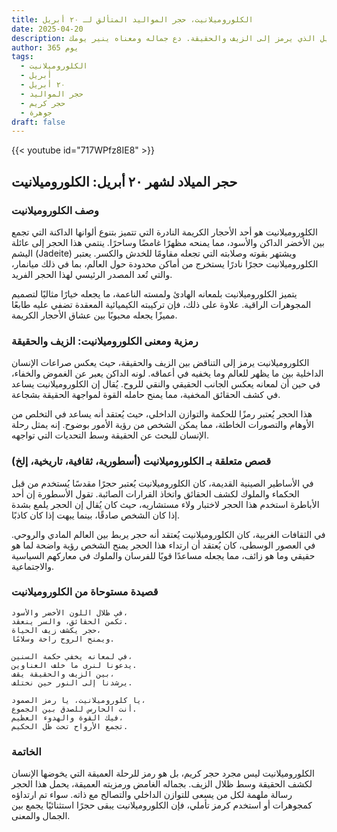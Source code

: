 ```yaml
---
title: الكلوروميلانيت، حجر المواليد المتألق لـ ٢٠ أبريل
date: 2025-04-20
description: اشعر بأهمية الكلوروميلانيت، حجر المواليد لـ ٢٠ أبريل الذي يرمز إلى الزيف والحقيقة. دع جماله ومعناه ينير يومك.
author: 365 يوم
tags:
  - الكلوروميلانيت
  - أبريل
  - ٢٠ أبريل
  - حجر المواليد
  - حجر كريم
  - جوهرة
draft: false
---
```


{{< youtube id="717WPfz8IE8" >}}

## حجر الميلاد لشهر ٢٠ أبريل: الكلوروميلانيت

### وصف الكلوروميلانيت

الكلوروميلانيت هو أحد الأحجار الكريمة النادرة التي تتميز بتنوع ألوانها الداكنة التي تجمع بين الأخضر الداكن والأسود، مما يمنحه مظهرًا غامضًا وساحرًا. ينتمي هذا الحجر إلى عائلة اليشم (Jadeite) ويشتهر بقوته وصلابته التي تجعله مقاومًا للخدش والكسر. يعتبر الكلوروميلانيت حجرًا نادرًا يستخرج من أماكن محدودة حول العالم، بما في ذلك ميانمار، والتي تُعد المصدر الرئيسي لهذا الحجر الفريد.

يتميز الكلوروميلانيت بلمعانه الهادئ ولمسته الناعمة، ما يجعله خيارًا مثاليًا لتصميم المجوهرات الراقية. علاوة على ذلك، فإن تركيبته الكيميائية المعقدة تضفي عليه طابعًا مميزًا يجعله محبوبًا بين عشاق الأحجار الكريمة.

### رمزية ومعنى الكلوروميلانيت: الزيف والحقيقة

الكلوروميلانيت يرمز إلى التناقض بين الزيف والحقيقة، حيث يعكس صراعات الإنسان الداخلية بين ما يظهر للعالم وما يخفيه في أعماقه. لونه الداكن يعبر عن الغموض والخفاء، في حين أن لمعانه يعكس الجانب الحقيقي والنقي للروح. يُقال إن الكلوروميلانيت يساعد في كشف الحقائق المخفية، مما يمنح حامله القوة لمواجهة الحقيقة بشجاعة.

هذا الحجر يُعتبر رمزًا للحكمة والتوازن الداخلي، حيث يُعتقد أنه يساعد في التخلص من الأوهام والتصورات الخاطئة، مما يمكن الشخص من رؤية الأمور بوضوح. إنه يمثل رحلة الإنسان للبحث عن الحقيقة وسط التحديات التي تواجهه.

### قصص متعلقة بـ الكلوروميلانيت (أسطورية، ثقافية، تاريخية، إلخ)

في الأساطير الصينية القديمة، كان الكلوروميلانيت يُعتبر حجرًا مقدسًا يُستخدم من قبل الحكماء والملوك لكشف الحقائق واتخاذ القرارات الصائبة. تقول الأسطورة إن أحد الأباطرة استخدم هذا الحجر لاختبار ولاء مستشاريه، حيث كان يُقال إن الحجر يلمع بشدة إذا كان الشخص صادقًا، بينما يبهت إذا كان كاذبًا.

في الثقافات الغربية، كان الكلوروميلانيت يُعتقد أنه حجر يربط بين العالم المادي والروحي. في العصور الوسطى، كان يُعتقد أن ارتداء هذا الحجر يمنح الشخص رؤية واضحة لما هو حقيقي وما هو زائف، مما يجعله مساعدًا قويًا للفرسان والملوك في معاركهم السياسية والاجتماعية.

### قصيدة مستوحاة من الكلوروميلانيت

```
في ظلال اللون الأخضر والأسود،  
تكمن الحقائق، والسر ينعقد.  
حجر يكشف زيف الحياة،  
ويمنح الروح راحة وسلامًا.

في لمعانه يخفي حكمة السنين،  
يدعونا لنرى ما خلف العناوين.  
بين الزيف والحقيقة يقف،  
يرشدنا إلى النور حين نختلف.

يا كلوروميلانيت، يا رمز الصمود،  
أنت الحارس للصدق بين الجموع.  
فيك القوة والهدوء العظيم،  
تجمع الأرواح تحت ظل الحكيم.
```

### الخاتمة

الكلوروميلانيت ليس مجرد حجر كريم، بل هو رمز للرحلة العميقة التي يخوضها الإنسان لكشف الحقيقة وسط ظلال الزيف. بجماله الغامض ورمزيته العميقة، يحمل هذا الحجر رسالة ملهمة لكل من يسعى للتوازن الداخلي والتصالح مع ذاته. سواء تم ارتداؤه كمجوهرات أو استخدم كرمز تأملي، فإن الكلوروميلانيت يبقى حجرًا استثنائيًا يجمع بين الجمال والمعنى.